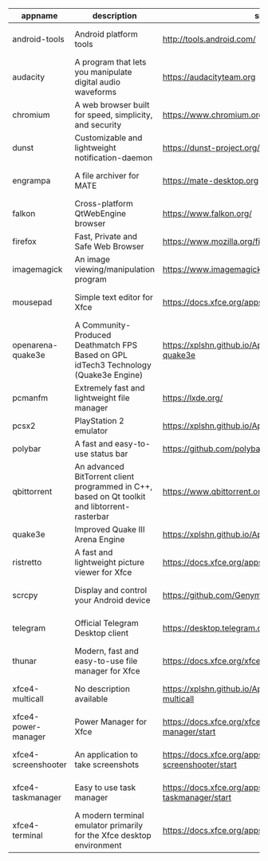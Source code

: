 | appname | description | site | download | version |
| ------- | ----------- | ---- | -------- | ------- |
| android-tools | Android platform tools | http://tools.android.com/ | https://github.com/xplshn/AppBundleHUB/releases/download/v76-20250519071736/android-tools-19_05_2025-xplshn.dwfs.AppBundle | v76-20250519071736 |
| audacity | A program that lets you manipulate digital audio waveforms | https://audacityteam.org | https://github.com/xplshn/AppBundleHUB/releases/download/v76-20250519071736/audacity-19_05_2025-xplshn.dwfs.AppBundle | v76-20250519071736 |
| chromium | A web browser built for speed, simplicity, and security | https://www.chromium.org/Home | https://github.com/xplshn/AppBundleHUB/releases/download/v76-20250519071736/chromium-19_05_2025-xplshn.dwfs.AppBundle | v76-20250519071736 |
| dunst | Customizable and lightweight notification-daemon | https://dunst-project.org/ | https://github.com/xplshn/AppBundleHUB/releases/download/v76-20250519071736/dunst-19_05_2025-xplshn.dwfs.AppBundle | v76-20250519071736 |
| engrampa | A file archiver for MATE | https://mate-desktop.org | https://github.com/xplshn/AppBundleHUB/releases/download/v76-20250519071736/engrampa-19_05_2025-xplshn.dwfs.AppBundle | v76-20250519071736 |
| falkon | Cross-platform QtWebEngine browser | https://www.falkon.org/ | https://github.com/xplshn/AppBundleHUB/releases/download/v76-20250519071736/falkon-19_05_2025-xplshn.dwfs.AppBundle | v76-20250519071736 |
| firefox | Fast, Private and Safe Web Browser | https://www.mozilla.org/firefox/ | https://github.com/xplshn/AppBundleHUB/releases/download/v76-20250519071736/firefox-19_05_2025-xplshn.dwfs.AppBundle | v76-20250519071736 |
| imagemagick | An image viewing/manipulation program | https://www.imagemagick.org/ | https://github.com/xplshn/AppBundleHUB/releases/download/v76-20250519071736/imageMagick-19_05_2025-xplshn.dwfs.AppBundle | v76-20250519071736 |
| mousepad | Simple text editor for Xfce | https://docs.xfce.org/apps/mousepad/start | https://github.com/xplshn/AppBundleHUB/releases/download/v76-20250519071736/mousepad-19_05_2025-xplshn.dwfs.AppBundle | v76-20250519071736 |
| openarena-quake3e | A Community-Produced Deathmatch FPS Based on GPL idTech3 Technology (Quake3e Engine) | https://xplshn.github.io/AppBundleHUB#openarena-quake3e | https://github.com/xplshn/AppBundleHUB/releases/download/v76-20250519071736/openarena-quake3e.dwfs.AppBundle | v76-20250519071736 |
| pcmanfm | Extremely fast and lightweight file manager | https://lxde.org/ | https://github.com/xplshn/AppBundleHUB/releases/download/v76-20250519071736/pcmanfm-19_05_2025-xplshn.dwfs.AppBundle | v76-20250519071736 |
| pcsx2 | PlayStation 2 emulator | https://xplshn.github.io/AppBundleHUB#pcsx2 | https://github.com/xplshn/AppBundleHUB/releases/download/v76-20250519071736/pcsx2-19_05_2025-xplshn.dwfs.AppBundle | v76-20250519071736 |
| polybar | A fast and easy-to-use status bar | https://github.com/polybar/polybar | https://github.com/xplshn/AppBundleHUB/releases/download/v76-20250519071736/polybar-19_05_2025-xplshn.dwfs.AppBundle | v76-20250519071736 |
| qbittorrent | An advanced BitTorrent client programmed in C++, based on Qt toolkit and libtorrent-rasterbar | https://www.qbittorrent.org | https://github.com/xplshn/AppBundleHUB/releases/download/v76-20250519071736/qbittorrent-19_05_2025-xplshn.dwfs.AppBundle | v76-20250519071736 |
| quake3e | Improved Quake III Arena Engine | https://xplshn.github.io/AppBundleHUB#quake3e | https://github.com/xplshn/AppBundleHUB/releases/download/v76-20250519071736/quake3e.dwfs.AppBundle | v76-20250519071736 |
| ristretto | A fast and lightweight picture viewer for Xfce | https://docs.xfce.org/apps/ristretto/start | https://github.com/xplshn/AppBundleHUB/releases/download/v76-20250519071736/ristretto-19_05_2025-xplshn.dwfs.AppBundle | v76-20250519071736 |
| scrcpy | Display and control your Android device | https://github.com/Genymobile/scrcpy | https://github.com/xplshn/AppBundleHUB/releases/download/v76-20250519071736/scrcpy-19_05_2025-xplshn.AppDir.dwfs.AppBundle | v76-20250519071736 |
| telegram | Official Telegram Desktop client | https://desktop.telegram.org/ | https://github.com/xplshn/AppBundleHUB/releases/download/v76-20250519071736/telegram-19_05_2025-xplshn.dwfs.AppBundle | v76-20250519071736 |
| thunar | Modern, fast and easy-to-use file manager for Xfce | https://docs.xfce.org/xfce/thunar/start | https://github.com/xplshn/AppBundleHUB/releases/download/v76-20250519071736/thunar-19_05_2025-xplshn.dwfs.AppBundle | v76-20250519071736 |
| xfce4-multicall | No description available | https://xplshn.github.io/AppBundleHUB#xfce4-multicall | https://github.com/xplshn/AppBundleHUB/releases/download/v76-20250519071736/xfce4-multicall-19_05_2025-xplshn.AppDir.dwfs.AppBundle | v76-20250519071736 |
| xfce4-power-manager | Power Manager for Xfce | https://docs.xfce.org/xfce/xfce4-power-manager/start | https://github.com/xplshn/AppBundleHUB/releases/download/v76-20250519071736/xfce4-power-manager-19_05_2025-xplshn.dwfs.AppBundle | v76-20250519071736 |
| xfce4-screenshooter | An application to take screenshots | https://docs.xfce.org/apps/xfce4-screenshooter/start | https://github.com/xplshn/AppBundleHUB/releases/download/v76-20250519071736/xfce4-screenshooter-19_05_2025-xplshn.dwfs.AppBundle | v76-20250519071736 |
| xfce4-taskmanager | Easy to use task manager | https://docs.xfce.org/apps/xfce4-taskmanager/start | https://github.com/xplshn/AppBundleHUB/releases/download/v76-20250519071736/xfce4-taskmanager-19_05_2025-xplshn.dwfs.AppBundle | v76-20250519071736 |
| xfce4-terminal | A modern terminal emulator primarily for the Xfce desktop environment | https://docs.xfce.org/apps/terminal/start | https://github.com/xplshn/AppBundleHUB/releases/download/v76-20250519071736/xfce4-terminal-19_05_2025-xplshn.dwfs.AppBundle | v76-20250519071736 |
